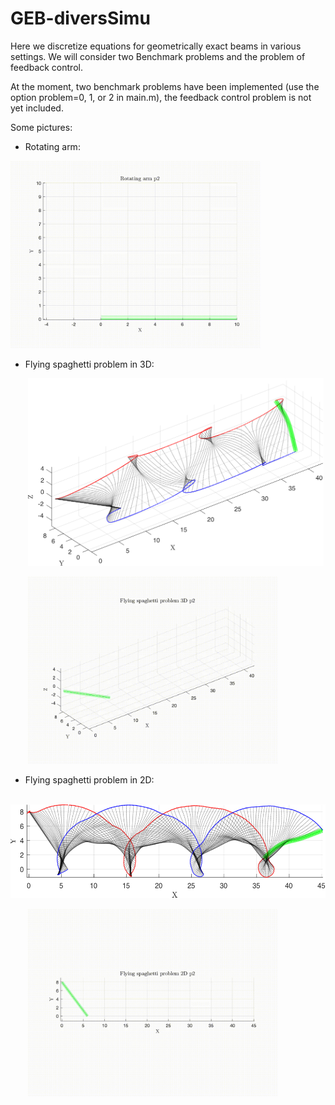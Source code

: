 # GEB-diversSimu
Here we discretize equations for geometrically exact beams in various settings. We will consider two Benchmark problems and the problem of feedback control.

At the moment, two benchmark problems have been implemented (use the option problem=0, 1, or 2 in main.m), the feedback control problem is not yet included.

Some pictures:

* Rotating arm:

<img src="saved-figures-and-other/rotating_arm_15_2D.gif" height="300" />

* Flying spaghetti problem in 3D:

&nbsp;&nbsp;&nbsp;&nbsp;&nbsp;&nbsp; <img src="saved-figures-and-other/flying_spaghetti_20_3D.png" alt="flying_spaghetti_20_3D" height="300"/>

&nbsp;&nbsp;&nbsp;&nbsp;&nbsp;&nbsp; <img src="saved-figures-and-other/flying_spaghetti_20_3D.gif" height="300" />

* Flying spaghetti problem in 2D:

&nbsp;&nbsp;&nbsp;&nbsp;&nbsp;&nbsp; <img src="saved-figures-and-other/flying_spaghetti_20_2D.png" alt="flying_spaghetti_20_2D" height="150"/>

&nbsp;&nbsp;&nbsp;&nbsp;&nbsp;&nbsp; <img src="saved-figures-and-other/flying_spaghetti_20_2D.gif" height="300" />